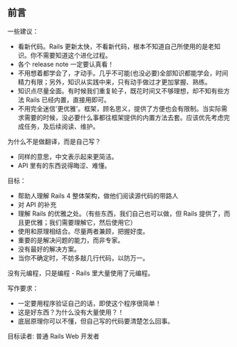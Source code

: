 ## 前言

一些建议：

- 看新代码。Rails 更新太快，不看新代码，根本不知道自己所使用的是老知识。你不需要知道这个进化过程。
- 各个 release note 一定要认真看！
- 不用想着都学会了，才动手。几乎不可能(也没必要)全部知识都能学会，时间精力有限；另外，知识从实践中来，只有动手做过才更加掌握、熟练。
- 知识点尽量全面。有时候我们重复轮子，既花时间又不够理想，却不知有些方法 Rails 已经内置，直接用即可。
- 不用完全迷信'更优雅'。框架，顾名思义，提供了方便也会有限制。当实际需求需要的时候，没必要什么事都往框架提供的内置方法去套。应该优先考虑完成任务，及后续阅读、维护。

为什么不是做翻译，而是自己写？

- 同样的意思，中文表示起来更简洁。
- API 里有的东西说得晦涩、难懂。

目标：

- 帮助人理解 Rails 4 整体架构，做他们阅读源代码的带路人
- 对 API 的补充
- 理解 Rails 的优雅之处。（有些东西，我们自己也可以做，但 Rails 提供了，而且更优雅；我们需要理解它，然后使用它）
- 使用和原理相结合。尽量两者兼顾，把握好度。
- 重要的是解决问题的能力，而非专家。
- 没有最好的解决方案。
- 当你不确定时，不妨多敲几行代码，以防万一。

没有元编程，只是编程 - Rails 里大量使用了元编程。

写作要求：

- 一定要用程序验证自己的话，即使这个程序很简单！
- 这是好东西？为什么没有大量使用？！
- 底层原理你可以不懂，但自己写的代码要清楚怎么回事。

目标读者: 普通 Rails Web 开发者
